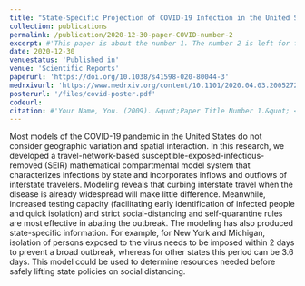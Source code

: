 ```yaml
---
title: "State-Specific Projection of COVID-19 Infection in the United States and Evaluation of Three Major Control Measures"
collection: publications
permalink: /publication/2020-12-30-paper-COVID-number-2
excerpt: #'This paper is about the number 1. The number 2 is left for future work.'
date: 2020-12-30
venuestatus: 'Published in'
venue: 'Scientific Reports'
paperurl: 'https://doi.org/10.1038/s41598-020-80044-3'
medrxivurl: 'https://www.medrxiv.org/content/10.1101/2020.04.03.20052720v2'
posterurl: '/files/covid-poster.pdf'
codeurl: 
citation: #'Your Name, You. (2009). &quot;Paper Title Number 1.&quot; <i>Journal 1</i>. 1(1).'
---
```

Most models of the COVID-19 pandemic in the United States do not consider geographic variation and spatial interaction. In this research, we developed a travel-network-based susceptible-exposed-infectious-removed (SEIR) mathematical compartmental model system that characterizes infections by state and incorporates inflows and outflows of interstate travelers. Modeling reveals that curbing interstate travel when the disease is already widespread will make little difference. Meanwhile, increased testing capacity (facilitating early identification of infected people and quick isolation) and strict social-distancing and self-quarantine rules are most effective in abating the outbreak. The modeling has also produced state-specific information. For example, for New York and Michigan, isolation of persons exposed to the virus needs to be imposed within 2 days to prevent a broad outbreak, whereas for other states this period can be 3.6 days. This model could be used to determine resources needed before safely lifting state policies on social distancing.